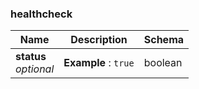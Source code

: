 
<a name="healthcheck"></a>
### healthcheck

|Name|Description|Schema|
|---|---|---|
|**status**  <br>*optional*|**Example** : `true`|boolean|



